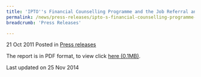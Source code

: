 ```yaml
---
title: 'IPTO''s Financial Counselling Programme and the Job Referral and Skills Upgrading Programme - Press release'
permalink: /news/press-releases/ipto-s-financial-counselling-programme-and-the-job-referral-and-skills-upgrading-programme-press
breadcrumb: 'Press Releases'

---
```




21 Oct 2011 Posted in [Press releases](/news/press-releases)


The report is in PDF format, to view click [here (0.1MB)](/files/news/press-releases/2011/10/linkclickcc4f.pdf).


<p class="right-side-updated">Last updated on 25 Nov 2014</p>
